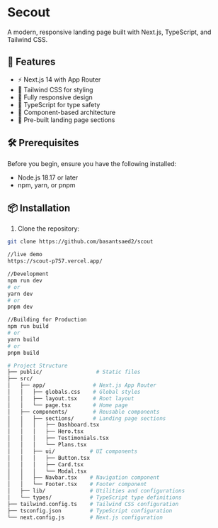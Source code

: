 # Secout

A modern, responsive landing page built with Next.js, TypeScript, and Tailwind CSS.

## 🚀 Features

- ⚡ Next.js 14 with App Router
- 🎨 Tailwind CSS for styling
- 📱 Fully responsive design
- 🔧 TypeScript for type safety
- 🧩 Component-based architecture
- 🎪 Pre-built landing page sections

## 🛠️ Prerequisites

Before you begin, ensure you have the following installed:
- Node.js 18.17 or later
- npm, yarn, or pnpm

## 📦 Installation

1. Clone the repository:
```bash
git clone https://github.com/basantsaed2/scout

//live demo
https://scout-p757.vercel.app/

//Development 
npm run dev
# or
yarn dev
# or
pnpm dev

//Building for Production
npm run build
# or
yarn build
# or
pnpm build

# Project Structure
├── public/                 # Static files
├── src/
│   ├── app/               # Next.js App Router
│   │   ├── globals.css    # Global styles
│   │   ├── layout.tsx     # Root layout
│   │   └── page.tsx       # Home page
│   ├── components/        # Reusable components
│   │   ├── sections/      # Landing page sections
│   │   │   ├── Dashboard.tsx
│   │   │   ├── Hero.tsx
│   │   │   ├── Testimonials.tsx
│   │   │   └── Plans.tsx
│   │   ├── ui/           # UI components
│   │   │   ├── Button.tsx
│   │   │   ├── Card.tsx
│   │   │   └── Modal.tsx
│   │   ├── Navbar.tsx    # Navigation component
│   │   └── Footer.tsx    # Footer component
│   ├── lib/              # Utilities and configurations
│   └── types/            # TypeScript type definitions
├── tailwind.config.ts    # Tailwind CSS configuration
├── tsconfig.json         # TypeScript configuration
└── next.config.js        # Next.js configuration